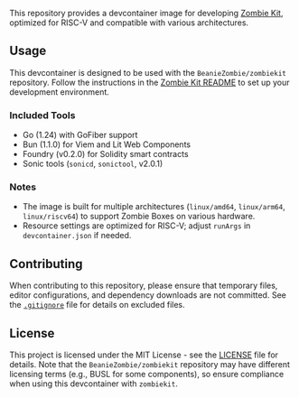  This repository provides a devcontainer image for developing [​Zombie Kit](https://github.com/BeanieZombie/zombiekit), optimized for RISC-V and compatible with various architectures.

 ## Usage

 This devcontainer is designed to be used with the `BeanieZombie/zombiekit` repository. Follow the instructions in the [Zombie Kit README](https://github.com/BeanieZombie/zombiekit/blob/main/README.md) to set up your development environment.

 ### Included Tools
 - Go (1.24) with GoFiber support
 - Bun (1.1.0) for Viem and Lit Web Components
 - Foundry (v0.2.0) for Solidity smart contracts
 - Sonic tools (`sonicd`, `sonictool`, v2.0.1)

 ### Notes
 - The image is built for multiple architectures (`linux/amd64`, `linux/arm64`, `linux/riscv64`) to support Zombie Boxes on various hardware.
 - Resource settings are optimized for RISC-V; adjust `runArgs` in `devcontainer.json` if needed.

 ## Contributing

 When contributing to this repository, please ensure that temporary files, editor configurations, and dependency downloads are not committed. See the [`.gitignore`](./.gitignore) file for details on excluded files.

 ## License

 This project is licensed under the MIT License - see the [LICENSE](LICENSE) file for details. Note that the `BeanieZombie/zombiekit` repository may have different licensing terms (e.g., BUSL for some components), so ensure compliance when using this devcontainer with `zombiekit`.
